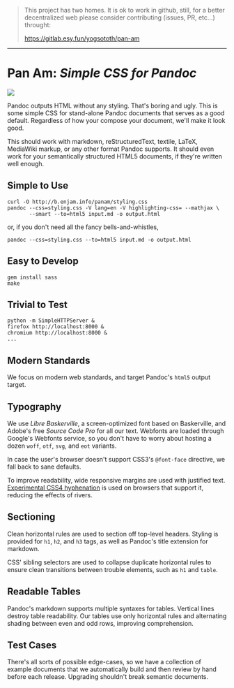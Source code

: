 > This project has two homes.
> It is ok to work in github, still, for a better decentralized web
> please consider contributing (issues, PR, etc...) throught:
>
> https://gitlab.esy.fun/yogsototh/pan-am

---


Pan Am: *Simple CSS for Pandoc*
===============================

![](http://b.enjam.info/panam/screenshot.png#updated)

Pandoc outputs HTML without any styling. That's boring and ugly. This is some
simple CSS for stand-alone Pandoc documents that serves as a good default.
Regardless of how your compose your document, we'll make it look good.

This should work with markdown, reStructuredText, textile, LaTeX, MediaWiki
markup, or any other format Pandoc supports. It should even work for your
semantically structured HTML5 documents, if they're written well enough.

Simple to Use
-------------

    curl -O http://b.enjam.info/panam/styling.css
    pandoc --css=styling.css -V lang=en -V highlighting-css= --mathjax \
           --smart --to=html5 input.md -o output.html

or, if you don't need all the fancy bells-and-whistles,

    pandoc --css=styling.css --to=html5 input.md -o output.html

Easy to Develop
---------------

    gem install sass
    make

Trivial to Test
---------------

    python -m SimpleHTTPServer &
    firefox http://localhost:8000 &
    chromium http://localhost:8000 &
    ...

Modern Standards
----------------

We focus on modern web standards, and target Pandoc's `html5` output target.

Typography
----------

We use *Libre Baskerville*, a screen-optimized font based on Baskerville, and
Adobe's free *Source Code Pro* for all our text. Webfonts are loaded through
Google's Webfonts service, so you don't have to worry about hosting a dozen
`woff`, `otf`, `svg`, and `eot` variants.

In case the user's browser doesn't support CSS3's `@font-face` directive, we
fall back to sane defaults.

To improve readability, wide responsive margins are used with justified text.
[Experimental CSS4 hyphenation][] is used on browsers that support it, reducing
the effects of rivers.

  [Experimental CSS4 hyphenation]: http://generatedcontent.org/post/44751461516/

Sectioning
----------

Clean horizontal rules are used to section off top-level headers. Styling is
provided for `h1`, `h2`, and `h3` tags, as well as Pandoc's title extension for
markdown.

CSS' sibling selectors are used to collapse duplicate horizontal rules to ensure
clean transitions between trouble elements, such as `h1` and `table`.

Readable Tables
---------------

Pandoc's markdown supports multiple syntaxes for tables. Vertical lines destroy
table readability. Our tables use only horizontal rules and alternating shading
between even and odd rows, improving comprehension.

Test Cases
----------

There's all sorts of possible edge-cases, so we have a collection of example
documents that we automatically build and then review by hand before each
release. Upgrading shouldn't break semantic documents.
